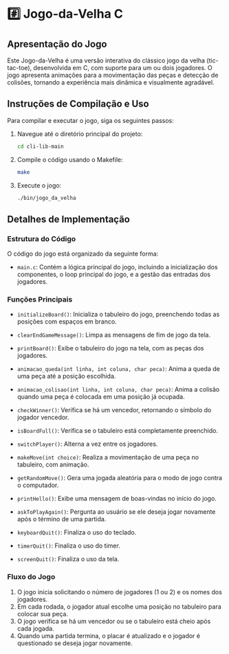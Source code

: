 # #️⃣ Jogo-da-Velha C

## Apresentação do Jogo

Este Jogo-da-Velha é uma versão interativa do clássico jogo da velha (tic-tac-toe), desenvolvida em C, com suporte para um ou dois jogadores. O jogo apresenta animações para a movimentação das peças e detecção de colisões, tornando a experiência mais dinâmica e visualmente agradável.

## Instruções de Compilação e Uso

Para compilar e executar o jogo, siga os seguintes passos:

1. Navegue até o diretório principal do projeto:
    ```bash
    cd cli-lib-main
    ```

2. Compile o código usando o Makefile:
    ```bash
    make
    ```

3. Execute o jogo:
    ```bash
    ./bin/jogo_da_velha
    ```

## Detalhes de Implementação

### Estrutura do Código

O código do jogo está organizado da seguinte forma:

- `main.c`: Contém a lógica principal do jogo, incluindo a inicialização dos componentes, o loop principal do jogo, e a gestão das entradas dos jogadores.

### Funções Principais

- `initializeBoard()`: Inicializa o tabuleiro do jogo, preenchendo todas as posições com espaços em branco.

- `clearEndGameMessage()`: Limpa as mensagens de fim de jogo da tela.

- `printBoard()`: Exibe o tabuleiro do jogo na tela, com as peças dos jogadores.

- `animacao_queda(int linha, int coluna, char peca)`: Anima a queda de uma peça até a posição escolhida.

- `animacao_colisao(int linha, int coluna, char peca)`: Anima a colisão quando uma peça é colocada em uma posição já ocupada.

- `checkWinner()`: Verifica se há um vencedor, retornando o símbolo do jogador vencedor.

- `isBoardFull()`: Verifica se o tabuleiro está completamente preenchido.

- `switchPlayer()`: Alterna a vez entre os jogadores.

- `makeMove(int choice)`: Realiza a movimentação de uma peça no tabuleiro, com animação.

- `getRandomMove()`: Gera uma jogada aleatória para o modo de jogo contra o computador.

- `printHello()`: Exibe uma mensagem de boas-vindas no início do jogo.

- `askToPlayAgain()`: Pergunta ao usuário se ele deseja jogar novamente após o término de uma partida.

- `keyboardQuit()`: Finaliza o uso do teclado.

- `timerQuit()`: Finaliza o uso do timer.

- `screenQuit()`: Finaliza o uso da tela.

### Fluxo do Jogo

1. O jogo inicia solicitando o número de jogadores (1 ou 2) e os nomes dos jogadores.
2. Em cada rodada, o jogador atual escolhe uma posição no tabuleiro para colocar sua peça.
3. O jogo verifica se há um vencedor ou se o tabuleiro está cheio após cada jogada.
4. Quando uma partida termina, o placar é atualizado e o jogador é questionado se deseja jogar novamente.
